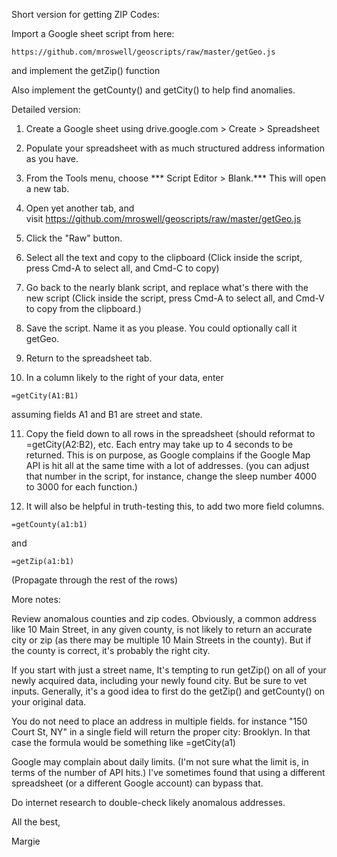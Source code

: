 Short version for getting ZIP Codes: 

Import a Google sheet script from here:
```
https://github.com/mroswell/geoscripts/raw/master/getGeo.js
```
and implement the getZip() function

Also implement the getCounty() and getCity() to help find anomalies.



Detailed version:

1. Create a Google sheet using drive.google.com > Create > Spreadsheet

2. Populate your spreadsheet with as much structured address information as you have.

3. From the Tools menu, choose *** Script Editor > Blank.*** This will open a new tab.

4. Open yet another tab, and visit https://github.com/mroswell/geoscripts/raw/master/getGeo.js

5. Click the "Raw" button.

6. Select all the text and copy to the clipboard (Click inside the script, press Cmd-A to select all, and Cmd-C to copy)

7. Go back to the nearly blank script, and replace what's there with the new script (Click inside the script, press Cmd-A to select all, and Cmd-V to copy from the clipboard.)

8. Save the script. Name it as you please. You could optionally call it getGeo.

9. Return to the spreadsheet tab.

10. In a column likely to the right of your data, enter
  ```
  =getCity(A1:B1) 
  ```
assuming fields A1 and B1 are street and state.

11. Copy the field down to all rows in the spreadsheet (should reformat to =getCity(A2:B2), etc. Each entry may take up to 4 seconds to be returned. This is on purpose, as Google complains if the Google Map API is hit all at the same time with a lot of addresses. (you can adjust that number in the script, for instance, change the sleep number 4000 to 3000 for each function.)

12. It will also be helpful in truth-testing this, to add two more field columns.
  ```
  =getCounty(a1:b1)
  ```
  and
  ```
  =getZip(a1:b1)
  ```
  (Propagate through the rest of the rows)

More notes:

Review anomalous counties and zip codes. Obviously, a common address like 10 Main Street, in any given county, is not likely to return an accurate city or zip (as there may be multiple 10 Main Streets in the county). But if the county is correct, it's probably the right city.

If you start with just a street name, It's tempting to run getZip() on all of your newly acquired data, including your newly found city. But be sure to vet inputs. Generally, it's a good idea to first do the getZip() and getCounty() on your original data.

You do not need to place an address in multiple fields. for instance "150 Court St, NY" in a single field will return the proper city: Brooklyn. In that case the formula would be something like =getCity(a1)

Google may complain about daily limits. (I'm not sure what the limit is, in terms of the number of API hits.) I've sometimes found that using a different spreadsheet (or a different Google account) can bypass that.

Do internet research to double-check likely anomalous addresses.

All the best,

Margie
